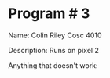 # Program # 3
Name:  Colin Riley
Cosc 4010

Description:  Runs on pixel 2

Anything that doesn't work:
